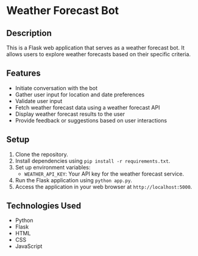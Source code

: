 # Weather Forecast Bot

## Description
This is a Flask web application that serves as a weather forecast bot. It allows users to explore weather forecasts based on their specific criteria.

## Features
- Initiate conversation with the bot
- Gather user input for location and date preferences
- Validate user input
- Fetch weather forecast data using a weather forecast API
- Display weather forecast results to the user
- Provide feedback or suggestions based on user interactions

## Setup
1. Clone the repository.
2. Install dependencies using `pip install -r requirements.txt`.
3. Set up environment variables:
   - `WEATHER_API_KEY`: Your API key for the weather forecast service.
4. Run the Flask application using `python app.py`.
5. Access the application in your web browser at `http://localhost:5000`.

## Technologies Used
- Python
- Flask
- HTML
- CSS
- JavaScript

